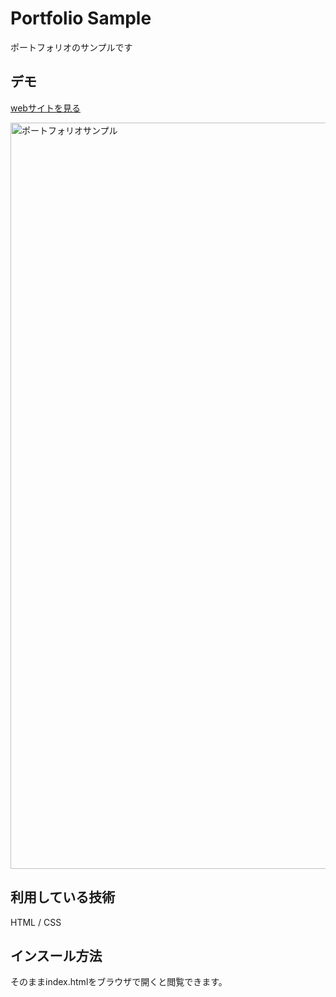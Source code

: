 Portfolio Sample
====

ポートフォリオのサンプルです

## デモ
[webサイトを見る](https://tk-jp-portfolio-sample.herokuapp.com/)

<img width="1194" alt="ポートフォリオサンプル" src="https://user-images.githubusercontent.com/83483946/121094292-61812500-c829-11eb-9f61-6d9e7fed385a.png">

## 利用している技術
HTML / CSS

## インスール方法
そのままindex.htmlをブラウザで開くと閲覧できます。

